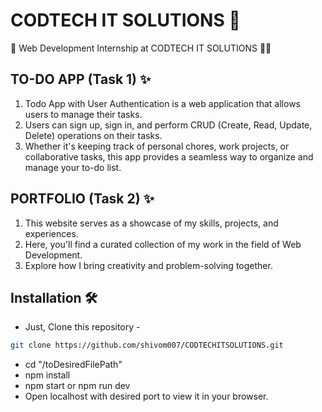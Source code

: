 # CODTECH IT SOLUTIONS 🚀

🎉 Web Development Internship at CODTECH IT SOLUTIONS 👨‍💻


## TO-DO APP (Task 1) ✨

1. Todo App with User Authentication is a web application that allows users to manage their tasks. 
2. Users can sign up, sign in, and perform CRUD (Create, Read, Update, Delete) operations on their tasks.
3. Whether it's keeping track of personal chores, work projects, or collaborative tasks, this app provides a seamless way to organize and manage your to-do list.

## PORTFOLIO (Task 2) ✨

1. This website serves as a showcase of my skills, projects, and experiences.
2. Here, you'll find a curated collection of my work in the field of Web Development.
3. Explore how I bring creativity and problem-solving together.




## Installation 🛠️
- Just, Clone this repository - 
````bash 
git clone https://github.com/shivom007/CODTECHITSOLUTIONS.git
````
- cd "/toDesiredFilePath"
- npm install
- npm start or npm run dev
- Open localhost with desired port to view it in your browser.